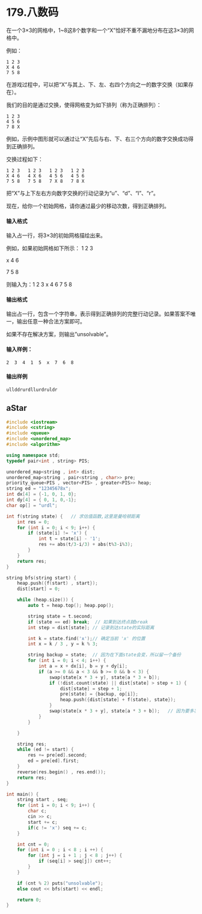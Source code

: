 # 179.八数码

在一个3×3的网格中，1~8这8个数字和一个“X”恰好不重不漏地分布在这3×3的网格中。

例如：

```
1 2 3
X 4 6
7 5 8
```

在游戏过程中，可以把“X”与其上、下、左、右四个方向之一的数字交换（如果存在）。

我们的目的是通过交换，使得网格变为如下排列（称为正确排列）：

```
1 2 3
4 5 6
7 8 X
```

例如，示例中图形就可以通过让“X”先后与右、下、右三个方向的数字交换成功得到正确排列。

交换过程如下：

```
1 2 3   1 2 3   1 2 3   1 2 3
X 4 6   4 X 6   4 5 6   4 5 6
7 5 8   7 5 8   7 X 8   7 8 X
```

把“X”与上下左右方向数字交换的行动记录为“u”、“d”、“l”、“r”。

现在，给你一个初始网格，请你通过最少的移动次数，得到正确排列。

#### 输入格式

输入占一行，将3×3的初始网格描绘出来。

例如，如果初始网格如下所示：
1 2 3

x 4 6

7 5 8

则输入为：1 2 3 x 4 6 7 5 8

#### 输出格式

输出占一行，包含一个字符串，表示得到正确排列的完整行动记录。如果答案不唯一，输出任意一种合法方案即可。

如果不存在解决方案，则输出”unsolvable”。

#### 输入样例：

```
2  3  4  1  5  x  7  6  8 
```

#### 输出样例

```
ullddrurdllurdruldr
```



## aStar

```cpp
#include <iostream>
#include <cstring>
#include <queue>
#include <unordered_map>
#include <algorithm>

using namespace std;
typedef pair<int , string> PIS;

unordered_map<string , int> dist;
unordered_map<string , pair<string , char>> pre;
priority_queue<PIS , vector<PIS> , greater<PIS>> heap;
string ed = "12345678x";
int dx[4] = {-1, 0, 1, 0};
int dy[4] = { 0, 1, 0,-1};
char op[] = "urdl";

int f(string state) {   // 求估值函数,这里是曼哈顿距离
    int res = 0;
    for (int i = 0; i < 9; i++) {
        if (state[i] != 'x') {
            int t = state[i] - '1';
            res += abs(t/3-i/3) + abs(t%3-i%3);
        }
    }
    return res;
}

string bfs(string start) {
    heap.push({f(start) , start});
    dist[start] = 0;

    while (heap.size()) {
        auto t = heap.top(); heap.pop();

        string state = t.second;
        if (state == ed) break;  // 如果到达终点就break
        int step = dist[state]; // 记录到达state的实际距离

        int k = state.find('x');// 确定当前 'x' 的位置
        int x = k / 3 , y = k % 3;

        string backup = state;  // 因为在下面state会变，所以留一个备份
        for (int i = 0; i < 4; i++) {
            int a = x + dx[i], b = y + dy[i];
            if (a >= 0 && a < 3 && b >= 0 && b < 3) {
                swap(state[x * 3 + y], state[a * 3 + b]);
                if (!dist.count(state) || dist[state] > step + 1) {
                    dist[state] = step + 1;
                    pre[state] = {backup, op[i]};
                    heap.push({dist[state] + f(state), state});
                }
                swap(state[x * 3 + y], state[a * 3 + b]);   // 因为要多次交换，所以要恢复现场
            }
        }

    }

    string res;
    while (ed != start) {
        res += pre[ed].second;
        ed = pre[ed].first;
    }
    reverse(res.begin() , res.end());
    return res;
}

int main() {
    string start , seq;
    for (int i = 0; i < 9; i++) {
        char c;
        cin >> c;
        start += c;
        if(c != 'x') seq += c;
    }

    int cnt = 0;
    for (int i = 0 ; i < 8 ; i ++) {
        for (int j = i + 1 ; j < 8 ; j++) {
            if (seq[i] > seq[j]) cnt++;             
        }
    }

    if (cnt % 2) puts("unsolvable");
    else cout << bfs(start) << endl;

    return 0;
}
```

